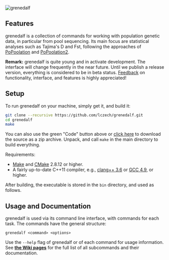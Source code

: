 ![grenedalf](/doc/logo/grenedalf.png?raw=true "grenedalf")

Features
-------------------

grenedalf is a collection of commands for working with population genetic data,
in particular from pool sequencing.
Its main focus are statistical analyses such as Tajima's D and Fst, following the approaches of
[PoPoolation](https://sourceforge.net/projects/popoolation/) and
[PoPoolation2](https://sourceforge.net/projects/popoolation2/).

**Remark:** grenedalf is quite young and in activate development. The interface will change frequently in the near future. Until we publish a release version, everything is considered to be in beta status. [Feedback](https://github.com/lczech/grenedalf/issues) on functionality, interface, and features is highly appreciated!

Setup
-------------------

To run grenedalf on your machine, simply get it, and build it:

~~~.sh
git clone --recursive https://github.com/lczech/grenedalf.git
cd grenedalf
make
~~~

You can also use the green "Code" button above or
[click here](https://github.com/lczech/grenedalf/archive/master.zip) to download the source as a zip
archive. Unpack, and call `make` in the main directory to build everything.

Requirements:

 *  [Make](https://www.gnu.org/software/make/) and [CMake](https://cmake.org/) 2.8.12 or higher.
 *  A fairly up-to-date C++11 compiler, e.g.,
    [clang++ 3.6](http://clang.llvm.org/) or [GCC 4.9](https://gcc.gnu.org/), or higher.

After building, the executable is stored in the `bin` directory, and used as follows.

Usage and Documentation
-------------------

grenedalf is used via its command line interface, with commands for each task.
The commands have the general structure:
<!-- grenedalf <module> <subcommand> <options> -->

    grenedalf <command> <options>

Use the `--help` flag of grenedalf or of each command for usage information.
See [**the Wiki pages**](https://github.com/lczech/grenedalf/wiki)
for the full list of all subcommands and their documentation.

<!-- # grenedalf
Genome Analyses of Differential Allele Frequencies -->
